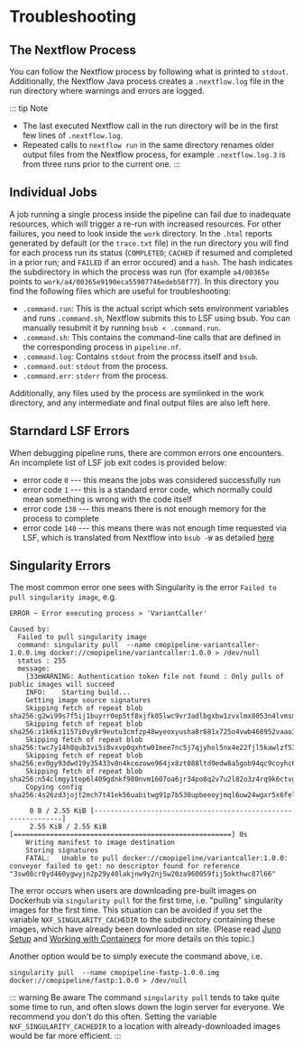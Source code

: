 # Troubleshooting

## The Nextflow Process

You can follow the Nextflow process by following what is printed to `stdout`. Additionally, the Nextflow Java process creates a `.nextflow.log` file in the run directory where warnings and errors are logged.

::: tip Note
- The last executed Nextflow call in the run directory will be in the first few lines of `.nextflow.log`.
- Repeated calls to `nextflow run` in the same directory renames older output files from the Nextflow process, for example `.nextflow.log.3` is from three runs prior to the current one.
:::

## Individual Jobs

A job running a single process inside the pipeline can fail due to inadequate resources, which will trigger a re-run with increased resources. For other failures, you need to look inside the `work` directory. In the `.html` reports generated by default (or the `trace.txt` file) in the run directory you will find for each process run its status (`COMPLETED`; `CACHED` if resumed and completed in a prior run; and `FAILED` if an error occured) and a `hash`. The hash indicates the subdirectory in which the process was run (for example `a4/00365e` points to `work/a4/00365e9190eca55907746edeb58f77`). In this directory you find the following files which are useful for troubleshooting:
- `.command.run`: This is the actual script which sets environment variables and runs `.command.sh`, Nextflow submits this to LSF using bsub. You can manually resubmit it by running `bsub < .command.run`.
- `.command.sh`: This contains the command-line calls that are defined in the corresponding process in `pipeline.nf`.
- `.command.log`: Contains `stdout` from the process itself and `bsub`.
- `.command.out`: `stdout` from the process.
- `.command.err`: `stderr` from the process.

Additionally, any files used by the process are symlinked in the work directory, and any intermediate and final output files are also left here. 


## Starndard LSF Errors

When debugging pipeline runs, there are common errors one encounters. An incomplete list of LSF job exit codes is provided below:

* error code `0` --- this means the jobs was considered successfully run
* error code `1` --- this is a standard error code, which normally could mean something is wrong with the code itself
* error code `130` --- this means there is not enough memory for the process to complete
* error code `140` --- this means there was not enough time requested via LSF, which is translated from Nextflow into `bsub -W` as detailed [here](https://www.ibm.com/support/knowledgecenter/en/SSETD4_9.1.3/lsf_command_ref/bsub.__w.1.html)


## Singularity Errors

The most common error one sees with Singularity is the error `Failed to pull singularity image`, e.g.

```
ERROR ~ Error executing process > 'VariantCaller'

Caused by:
  Failed to pull singularity image
  command: singularity pull  --name cmopipeline-variantcaller-1.0.0.img docker://cmopipeline/variantcaller:1.0.0 > /dev/null
  status : 255
  message:
    [33mWARNING: Authentication token file not found : Only pulls of public images will succeed
    INFO:    Starting build...
    Getting image source signatures
    Skipping fetch of repeat blob sha256:g2wi99s7f5ij1buyrr0ep5tf8xjfk05lwc9vr3adlbgxbw1zvxlmx8053n4lvmsm
    Skipping fetch of repeat blob sha256:z1k6kz1157i0vy8r9eutu3cmfzp48wyeoxyusha8r681x725o4vwb468952vaao3
    Skipping fetch of repeat blob sha256:twc7y14h8qub3vi5i8vxvp0qxhtw01mee7nc5j7qjyhol5nx4e22fjl5kawlzf53
    Skipping fetch of repeat blob sha256:ex0gy93dwd19y35433v8n4kcozowo964jx8zt088ltd9edw8a5gob94qc9coyhc6
    Skipping fetch of repeat blob sha256:n54clmgy1tep6l409gdnkf980nvm1607oa6jr34po8q2v7u2l82o3z4rq9k6ctvg
    Copying config sha256:4s26zd3jojt2mch7t41ek56uabitwg91p7b530upbeeoyjmql6uw24wgxr5x6fel

     0 B / 2.55 KiB [--------------------------------------------------------------]
     2.55 KiB / 2.55 KiB [======================================================] 0s
    Writing manifest to image destination
    Storing signatures
    FATAL:   Unable to pull docker://cmopipeline/variantcaller:1.0.0: conveyor failed to get: no descriptor found for reference "3sw08cr0yd460ygwyjn2p29y40lakjnw9y2nj5w20za960059fij5okthwc87l66"
```

The error occurs when users are downloading pre-built images on Dockerhub via `singularity pull` for the first time, i.e. "pulling" singularity images for the first time. This situation can be avoided if you set the variable `NXF_SINGULARITY_CACHEDIR` to the subdirectory containing these images, which have already been downloaded on site. (Please read [Juno Setup](juno-setup.md) and [Working with Containers](working-with-coontainers.md) for more details on this topic.)

Another option would be to simply execute the command above, i.e. 

```
singularity pull  --name cmopipeline-fastp-1.0.0.img docker://cmopipeline/fastp:1.0.0 > /dev/null
```

::: warning Be aware
The command `singularity pull` tends to take quite some time to run, and often slows down the login server for everyone. We recommend you don't do this often. Setting the variable `NXF_SINGULARITY_CACHEDIR` to a location with already-downloaded images would be far more efficient.
:::



